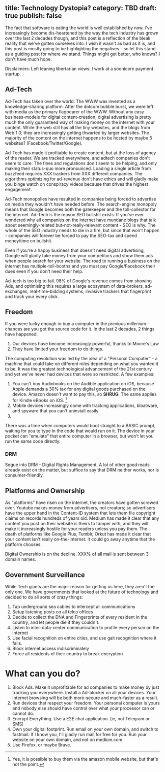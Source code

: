 title: Technology Dystopia?
category: TBD
draft: true
publish: false
---

The fact that software is eating the world is well established by now. I've increasingly become dis-heartened by the way the tech industry has grown over the last 2 decades though, and this post is a reflection of the bleak reality that we've gotten ourselves into. I wish it wasn't as bad as it is, and this post is mostly going to be highlighting the negatives - so let this stand as a guiding post for where we stand. Things might get better, who knows? I don't have much hope.

Disclaimers: Left leaning libertarian views. I work at a soonicorn payment startup.

## Ad-Tech

Ad-Tech has taken over the world. The WWW was invented as a knowledge-sharing platform. After the dotcom bubble burst, we were left with media as the primary flagbearer of the WWW. Without any easy business-models for digital content-creation, digital advertising is pretty much the only guaranteed way of making money on the internet with your content. While the web still has all the tiny websites, and the blogs from Web 1.0; they are increasingly getting thwarted by larger websites. The majority of the content on the internet happens to be hosted by maybe 5 websites? (Facebook/Twitter/Google). 

Ad-Tech has made it profitable to create content, but at the loss of agency of the reader. We are tracked everywhere, and adtech companies don't seem to care. The fines and regulations don't seem to be helping, and only making their status-quo more pronounced. Loading a single article from buzzfeed requires XXX trackers from XXX different companies. The algorithms optimizing for ad-revenue don't have ethics and will gladly make you binge watch on conspiracy videos because that drives the highest engagement.

Ad-Tech monopolies have resulted in companies being forced to advertise on media they wouldn't have needed before. The search-engine monopoly means that Google becomes both the gatekeeper and the toll-collector for the internet. Ad-Tech is the reason SEO bullshit exists. If you've ever wondered why all companies on the internet have mundane blogs that talk about seemingly-related but-not-really-relevant content - SEO is why. The whole of the SEO industry needs to die in a fire, but since that won't happen - companies will forever be forced to pay the SEO-tax and spend money/time on bullshit.

Even if you're a happy business that doesn't need digital advertising, Google will gladly take money from your competitors and show them ads when people search for your website. The road to running a business on the internet has multiple-toll-booths and you must pay Google/Facebook their dues even if you don't need their help.

Ad-tech is too big to fail. 98% of Google's revenue comes from showing Ads, and optimising this requires a large ecosystem of data-brokers, ad-exchanges, real-time-bidding systems, invasive trackers that fingerprint and track your every click.

## Freedom

If you were lucky enough to buy a computer in the previous millenium - chances are you got the source code for it. In the last 2 decades, 2 things have happened:

1. Our devices have become increasingly powerful, thanks to Moore's Law
2. They have limited your freedom to do things.

The computing revolution was led by the idea of a "Personal Computer" - a machine that could take on different roles depending on what you wanted it to be. It was the greatest technological advancement of the 21st century and yet we've never had devices that were so restricted. A few examples:

1. You can't buy Audiobooks on the Audible application on iOS, because Apple demands a 30% tax for any digital goods purchased on the device. Amazon doesn't want to pay this, so __SHRUG__. The same applies for Kindle eBooks on iOS. [^1]
2. Mobile devices increasingly come with tracking applications, bloatware, and spyware that you can't uninstall easily.
3. 


There was a time when computers would boot straight to a BASIC prompt, waiting for you to type in the code that would run on it. The device in your pocket can "emulate" that entire computer in a browser, but won't let you run the same code directly.

### DRM

Segue into DRM - Digital Rights Management. A lot of other good reads already exist on the matter, but suffice to say that DRM neither works, nor is consumer-friendly. 

## Platforms and Ownership

As "platforms" have risen on the internet, the creators have gotten screwed over. Youtube makes money from advertisers, not creators; so advertisers have the upper hand in the Content-ID system that lets them file copyright claims on records hundreds of years old. Medium has made it clear that any content you post on their website is theirs to tamper with, and they will make it increasingly hostile for your readers unless you pay them. The death of platforms like Google Plus, Tumblr, Orkut has made it clear that your content isn't really on-the-internet. It could go away anytime that the platform chooses.

Digital Ownership is on the decline. XXX% of all mail is sent between 3 domain names.

## Government Surveillance

While Tech giants are the major reason for getting us here, they aren't the only one. We have governments that looked at the future of technology and decided to do all sorts of crazy things:

1. Tap underground sea cables to intercept all communications
2. Setup listening posts on all telco offices
3. Decide to collect the DNA and Fingerprints of every resident in the country, and let people die if they couldn't.
4. Listen to inter-data-center communication to profile every person on the internet
5. Use facial recognition on entire cities, and use gait recognition where it fails.
6. Block internet access indiscriminately
7. Force all residents of their country to break encryption

# What can you do?

1. Block Ads. Make it unprofitable for ad companies to make money by just tracking you everywhere. Install a Ad-blocker on all your devices. Your internet browsing will be both more-secure and much-faster as a result.
2. Run devices that respect your freedom. Your personal computer is yours and nobody else should have control over what your processor can or cannot do.
3. Encrypt Everything. Use a E2E chat application. (ie, not Telegram or SMS)
4. Own your digital footprint. Run email on your own domain, and switch to fastmail. If I know you, I'll gladly run mail for free for you. Run your website on your own domain, and not on medium.com.
5. Use Firefox, or maybe Brave.


[^1]: Yes, it is possible to buy them via the amazon mobile website, but that's not the point.
